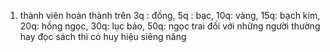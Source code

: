 1. thành viên hoàn thành trên 
    3q : đồng,
    5q : bạc,
    10q: vàng,
    15q: bạch kim,
    20q: hồng ngọc,
    30q: lục bảo,
    50q: ngọc trai 
    đối với những người thường hay đọc sách thì có huy hiệu siêng năng